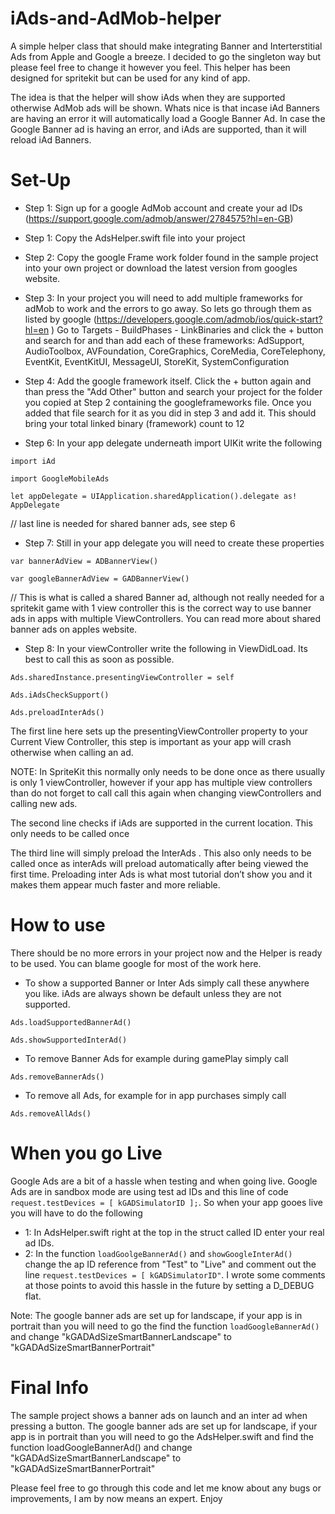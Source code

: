 # iAds-and-AdMob-helper

A simple helper class that should make integrating Banner and Interterstitial Ads from Apple and Google a breeze.
I decided to go the singleton way but please feel free to change it however you feel. This helper has been designed for spritekit but can be used for any kind of app.

The idea is that the helper will show iAds when they are supported otherwise AdMob ads will be shown. 
Whats nice is that incase iAd Banners are having an error it will automatically load a Google Banner Ad. In case the Google Banner ad is having an error, and iAds are supported, than it will reload iAd Banners.

# Set-Up

- Step 1: Sign up for a google AdMob account and create your ad IDs (https://support.google.com/admob/answer/2784575?hl=en-GB)

- Step 1: Copy the AdsHelper.swift file into your project

- Step 2: Copy the google Frame work folder found in the sample project into your own project or download the latest version from googles website.

- Step 3: In your project you will need to add multiple frameworks for adMob to work and the errors to go away. So  lets go through them as listed by google (https://developers.google.com/admob/ios/quick-start?hl=en
 ) Go to Targets - BuildPhases - LinkBinaries and click the + button and search for and than add each of these frameworks: AdSupport, AudioToolbox, AVFoundation, CoreGraphics, CoreMedia, CoreTelephony, EventKit, EventKitUI, MessageUI, StoreKit, SystemConfiguration

- Step 4: Add the google framework itself. 
 Click the + button again and than press the "Add Other" button and search your project for the folder you copied at Step 2 containing the googleframeworks file. Once you added that file search for it as you did in step 3 and add it. This should bring your total linked binary (framework) count to 12

- Step 6: In your app delegate underneath import UIKit write the following
```
import iAd
```
```
import GoogleMobileAds
```
```
let appDelegate = UIApplication.sharedApplication().delegate as! AppDelegate
```
// last line is needed for shared banner ads, see step 6


- Step 7: Still in your app delegate you will need to create these properties

```
var bannerAdView = ADBannerView()
```
```
var googleBannerAdView = GADBannerView()
```

// This is what is called a shared Banner ad, although not really needed for a spritekit game with 1 view controller this is the correct way to use banner ads in apps with multiple ViewControllers. You can read more about shared banner ads on apples website.

- Step 8: In your viewController write the following in ViewDidLoad. Its best to call this as soon as possible.
```
Ads.sharedInstance.presentingViewController = self
```
```
Ads.iAdsCheckSupport()
```
```
Ads.preloadInterAds()
```
The first line here sets up the presentingViewController property to your Current View Controller, this step is important as your app will crash otherwise when calling an ad.

NOTE: In SpriteKit this normally only needs to be done once as there usually is only 1 viewController, however if your app has multiple view controllers than do not forget to call call this again when changing viewControllers and calling new ads. 

The second line checks if iAds are supported in the current location. This only needs to be called once

The third line will simply preload the InterAds . This also only needs to be called once as interAds will preload automatically after being viewed the first time. Preloading inter Ads is what most tutorial don’t show you and it makes them appear much faster and more reliable.


# How to use

There should be no more errors in your project now and the Helper is ready to be used. You can blame google for most of the work here.

- To show a supported Banner or Inter Ads simply call these anywhere you like. iAds are always shown be default unless they are not supported.
```
Ads.loadSupportedBannerAd()
```
```
Ads.showSupportedInterAd()
```
- To remove Banner Ads for example during gamePlay simply call 
```
Ads.removeBannerAds()
```
- To remove all Ads, for example for in app purchases simply call
```
Ads.removeAllAds()
```
# When you go Live 
Google Ads are a bit of a hassle when testing and when going live.
Google Ads are in sandbox mode are using test ad IDs and this line of code ```request.testDevices = [ kGADSimulatorID ];```.
So when your app gooes live you will have to do the following

- 1: In AdsHelper.swift right at the top in the struct called ID enter your real ad IDs.
- 2: In the function ```loadGoolgeBannerAd()``` and ```showGoogleInterAd()``` change the ap ID reference from "Test" to "Live" and comment out the line ```request.testDevices = [ kGADSimulatorID"```. I wrote some comments at those points to avoid this hassle in the future by setting a D_DEBUG flat.

Note: The google banner ads are set up for landscape, if your app is in portrait than you will need to go the find the function ```loadGoogleBannerAd()``` and change "kGADAdSizeSmartBannerLandscape" to "kGADAdSizeSmartBannerPortrait"

# Final Info
The sample project shows a banner ads on launch and an inter ad when pressing a button. 
The google banner ads are set up for landscape, if your app is in portrait than you will need to go the AdsHelper.swift and find the function loadGoogleBannerAd() and change "kGADAdSizeSmartBannerLandscape" to "kGADAdSizeSmartBannerPortrait"

Please feel free to go through this code and let me know about any bugs or improvements, I am by now means an expert. 
Enjoy



 
